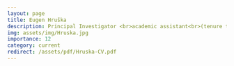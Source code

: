 ```yaml
---
layout: page
title: Eugen Hruška
description: Principal Investigator <br>academic assistant<br>(tenure track)
img: assets/img/Hruska.jpg
importance: 12
category: current
redirect: /assets/pdf/Hruska-CV.pdf
---
```

